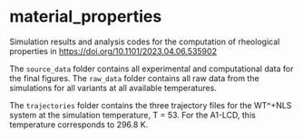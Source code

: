 # material_properties

Simulation results and analysis codes for the computation of rheological properties in https://doi.org/10.1101/2023.04.06.535902

The `source_data` folder contains all experimental and computational data for the final figures. The `raw_data` folder contains all raw data from the simulations for all variants at all available temperatures.

The `trajectories` folder contains the three trajectory files for the WT^+NLS system at the simulation temperature, T = 53. For the A1-LCD, this temperature corresponds to 296.8 K.
